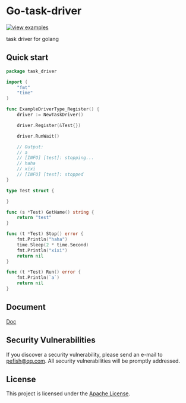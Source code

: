 # Go-task-driver

[![view examples](https://img.shields.io/badge/learn%20by-examples-0C8EC5.svg?style=for-the-badge&logo=go)](https://github.com/pefish/go-task-driver)

task driver for golang

## Quick start

```go
package task_driver

import (
	"fmt"
	"time"
)

func ExampleDriverType_Register() {
	driver := NewTaskDriver()

	driver.Register(&Test{})

	driver.RunWait()

	// Output:
	// a
	// [INFO] [test]: stopping...
	// haha
	// xixi
	// [INFO] [test]: stopped
}

type Test struct {

}

func (s *Test) GetName() string {
	return "test"
}

func (t *Test) Stop() error {
	fmt.Println("haha")
	time.Sleep(2 * time.Second)
	fmt.Println("xixi")
	return nil
}

func (t *Test) Run() error {
	fmt.Println(`a`)
	return nil
}


```


## Document

[Doc](https://godoc.org/github.com/pefish/go-task-driver)

## Security Vulnerabilities

If you discover a security vulnerability, please send an e-mail to [pefish@qq.com](mailto:pefish@qq.com). All security vulnerabilities will be promptly addressed.

## License

This project is licensed under the [Apache License](LICENSE).
